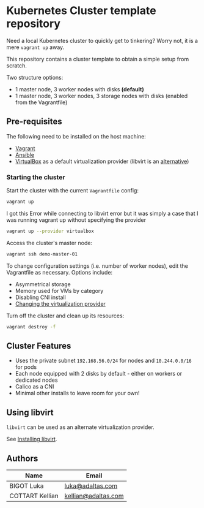 # Kubernetes Cluster template repository

Need a local Kubernetes cluster to quickly get to tinkering? Worry not, it is a mere `vagrant up` away.

This repository contains a cluster template to obtain a simple setup from scratch.

Two structure options:

- 1 master node, 3 worker nodes with disks **(default)**
- 1 master node, 3 worker nodes, 3 storage nodes with disks (enabled from the Vagrantfile)

## Pre-requisites

The following need to be installed on the host machine:

- [Vagrant](https://www.vagrantup.com/docs/installation)
- [Ansible](https://docs.ansible.com/ansible/latest/installation_guide/index.html)
- [VirtualBox](https://www.virtualbox.org/wiki/Downloads) as a default virtualization provider (libvirt is an [alternative](#using-libvirt))

### Starting the cluster

Start the cluster with the current `Vagrantfile` config:

```bash
vagrant up
```
 I got this Error while connecting to libvirt error but it was simply a case that I was running vagrant up without specifying the provider
```bash
vagrant up --provider virtualbox
```
Access the cluster's master node:

```bash
vagrant ssh demo-master-01
```

To change configuration settings (i.e. number of worker nodes), edit the Vagrantfile as necessary. Options include:

- Asymmetrical storage
- Memory used for VMs by category
- Disabling CNI install
- [Changing the virtualization provider](#using-libvirt)

Turn off the cluster and clean up its resources:

```bash
vagrant destroy -f
```

## Cluster Features

- Uses the private subnet `192.168.56.0/24` for nodes and `10.244.0.0/16` for pods
- Each node equipped with 2 disks by default - either on workers or dedicated nodes
- Calico as a CNI
- Minimal other installs to leave room for your own!

## Using libvirt

`libvirt` can be used as an alternate virtualization provider.

See [Installing libvirt](./docs/virt-providers.md/#installing-libvirt).

## Authors

| Name            | Email               |
| --------------- | ------------------- |
| BIGOT Luka      | luka@adaltas.com    |
| COTTART Kellian | kellian@adaltas.com |
